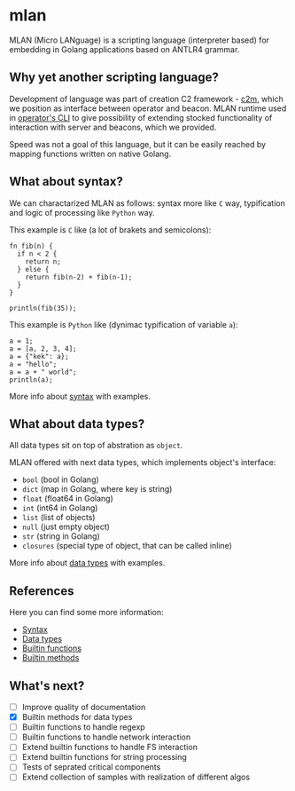 # mlan

MLAN (Micro LANguage) is a scripting language (interpreter based) for embedding in Golang applications based on ANTLR4 grammar.

## Why yet another scripting language?

Development of language was part of creation C2 framework - [c2m](https://github.com/c2micro/c2msrv), which we position as interface between operator and beacon. MLAN runtime used in [operator's CLI](https://github.com/c2micro/c2mcli) to give possibility of extending stocked functionality of interaction with server and beacons, which we provided.

Speed was not a goal of this language, but it can be easily reached by mapping functions written on native Golang.

## What about syntax?

We can charactarized MLAN as follows: syntax more like `C` way, typification and logic of processing like `Python` way. 

This example is `C` like (a lot of brakets and semicolons):
```
fn fib(n) {
  if n < 2 {
    return n;
  } else {
    return fib(n-2) + fib(n-1);
  }
}

println(fib(35));
```

This example is `Python` like (dynimac typification of variable `a`):
```
a = 1;
a = [a, 2, 3, 4];
a = {"kek": a};
a = "hello";
a = a + " world";
println(a);
```

More info about [syntax](docs/syntax.md) with examples.

## What about data types?

All data types sit on top of abstration as `object`.

MLAN offered with next data types, which implements object's interface:
- `bool` (bool in Golang)
- `dict` (map in Golang, where key is string)
- `float` (float64 in Golang)
- `int` (int64 in Golang)
- `list` (list of objects)
- `null` (just empty object)
- `str` (string in Golang)
- `closures` (special type of object, that can be called inline)

More info about [data types](docs/data_types.md) with examples.

## References

Here you can find some more information:
- [Syntax](docs/syntax.md)
- [Data types](docs/data_types.md)
- [Builtin functions](docs/builtin_functions.md)
- [Builtin methods](docs/builtin_methods.md)

## What's next?

- [ ] Improve quality of documentation
- [x] Builtin methods for data types
- [ ] Builtin functions to handle regexp
- [ ] Builtin functions to handle network interaction
- [ ] Extend builtin functions to handle FS interaction
- [ ] Extend builtin functions for string processing
- [ ] Tests of seprated critical components
- [ ] Extend collection of samples with realization of different algos